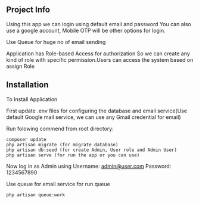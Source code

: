 ##  Project Info
Using this app we can login using default email and password
You can also use a google account, Mobile OTP will be other options for login.

Use Queue for huge no of email sending

Application has Role-based Access for authorization So we can create any kind of role with specific permission.Users can access the system based on assign Role


## Installation 

To Install Application 

First update .env files for configuring the database and email service(Use default Google mail service, we can use any Gmail credential for email)

Run folowing commend from root directory:

	composer update
	php artisan migrate (for migrate database)
	php artisan db:seed (for create Admin, User role and Admin User)
	php artisan serve (for run the app or you can use)

Now log in as Admin using 
Username: admin@user.com 
Password: 1234567890

Use queue for email service for run queue

	php artisan queue:work






